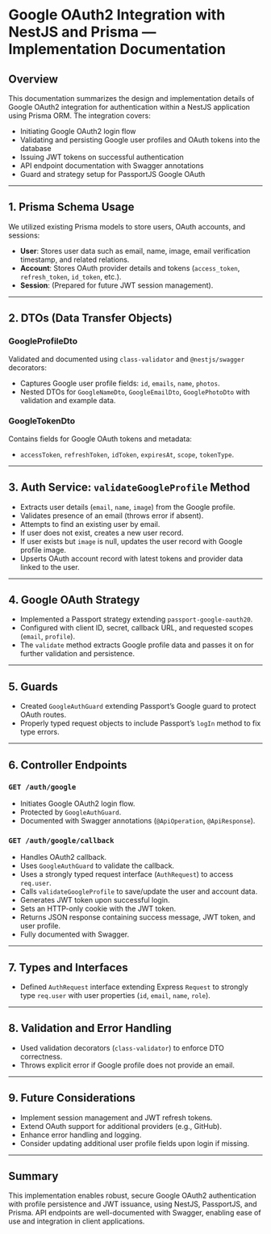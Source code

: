 # Google OAuth2 Integration with NestJS and Prisma — Implementation Documentation

## Overview

This documentation summarizes the design and implementation details of Google OAuth2 integration for authentication within a NestJS application using Prisma ORM. The integration covers:

- Initiating Google OAuth2 login flow
- Validating and persisting Google user profiles and OAuth tokens into the database
- Issuing JWT tokens on successful authentication
- API endpoint documentation with Swagger annotations
- Guard and strategy setup for PassportJS Google OAuth

---

## 1. Prisma Schema Usage

We utilized existing Prisma models to store users, OAuth accounts, and sessions:

- **User**: Stores user data such as email, name, image, email verification timestamp, and related relations.
- **Account**: Stores OAuth provider details and tokens (`access_token`, `refresh_token`, `id_token`, etc.).
- **Session**: (Prepared for future JWT session management).

---

## 2. DTOs (Data Transfer Objects)

### GoogleProfileDto

Validated and documented using `class-validator` and `@nestjs/swagger` decorators:

- Captures Google user profile fields: `id`, `emails`, `name`, `photos`.
- Nested DTOs for `GoogleNameDto`, `GoogleEmailDto`, `GooglePhotoDto` with validation and example data.

### GoogleTokenDto

Contains fields for Google OAuth tokens and metadata:

- `accessToken`, `refreshToken`, `idToken`, `expiresAt`, `scope`, `tokenType`.

---

## 3. Auth Service: `validateGoogleProfile` Method

- Extracts user details (`email`, `name`, `image`) from the Google profile.
- Validates presence of an email (throws error if absent).
- Attempts to find an existing user by email.
- If user does not exist, creates a new user record.
- If user exists but `image` is null, updates the user record with Google profile image.
- Upserts OAuth account record with latest tokens and provider data linked to the user.

---

## 4. Google OAuth Strategy

- Implemented a Passport strategy extending `passport-google-oauth20`.
- Configured with client ID, secret, callback URL, and requested scopes (`email`, `profile`).
- The `validate` method extracts Google profile data and passes it on for further validation and persistence.

---

## 5. Guards

- Created `GoogleAuthGuard` extending Passport’s Google guard to protect OAuth routes.
- Properly typed request objects to include Passport’s `logIn` method to fix type errors.

---

## 6. Controller Endpoints

### `GET /auth/google`

- Initiates Google OAuth2 login flow.
- Protected by `GoogleAuthGuard`.
- Documented with Swagger annotations (`@ApiOperation`, `@ApiResponse`).

### `GET /auth/google/callback`

- Handles OAuth2 callback.
- Uses `GoogleAuthGuard` to validate the callback.
- Uses a strongly typed request interface (`AuthRequest`) to access `req.user`.
- Calls `validateGoogleProfile` to save/update the user and account data.
- Generates JWT token upon successful login.
- Sets an HTTP-only cookie with the JWT token.
- Returns JSON response containing success message, JWT token, and user profile.
- Fully documented with Swagger.

---

## 7. Types and Interfaces

- Defined `AuthRequest` interface extending Express `Request` to strongly type `req.user` with user properties (`id`, `email`, `name`, `role`).

---

## 8. Validation and Error Handling

- Used validation decorators (`class-validator`) to enforce DTO correctness.
- Throws explicit error if Google profile does not provide an email.

---

## 9. Future Considerations

- Implement session management and JWT refresh tokens.
- Extend OAuth support for additional providers (e.g., GitHub).
- Enhance error handling and logging.
- Consider updating additional user profile fields upon login if missing.

---

## Summary

This implementation enables robust, secure Google OAuth2 authentication with profile persistence and JWT issuance, using NestJS, PassportJS, and Prisma. API endpoints are well-documented with Swagger, enabling ease of use and integration in client applications.

